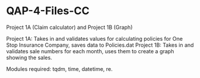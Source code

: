 # QAP-4-Files-CC
Project 1A (Claim calculator) and Project 1B (Graph)

Project 1A: Takes in and validates values for calculating policies for One Stop Insurance Company, saves data to Policies.dat
Project 1B: Takes in and validates sale numbers for each month, uses them to create a graph showing the sales.

Modules required: tqdm, time, datetime, re.
